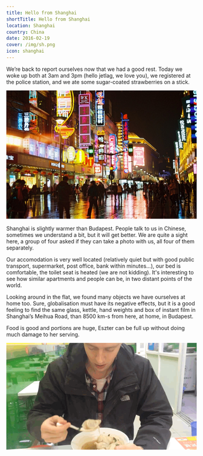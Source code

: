 ```yaml
---
title: Hello from Shanghai
shortTitle: Hello from Shanghai
location: Shanghai
country: China
date: 2016-02-19
cover: /img/sh.png
icon: shanghai
---
```


We’re back to report ourselves now that we had a good rest. Today we woke up both at 3am and 3pm (hello jetlag, we love you), we registered at the police station, and we ate some sugar-coated strawberries on a stick.

![Shanghai esti fényei](../../img/sh-hangulat.jpg)

Shanghai is slightly warmer than Budapest. People talk to us in Chinese, sometimes we understand a bit, but it will get better. We are quite a sight here, a group of four asked if they can take a photo with us, all four of them separately.

Our accomodation is very well located (relatively quiet but with good public transport, supermarket, post office, bank within minutes…), our bed is comfortable, the toilet seat is heated (we are not kidding). It's interesting to see how similar apartments and people can be, in two distant points of the world. 

Looking around in the flat, we found many objects we have ourselves at home too. Sure, globalisation must have its negative effects, but it is a good feeling to find the same glass, kettle, hand weights and box of instant film in Shanghai’s Meihua Road, than 8500 km-s from here, at home, in Budapest.

Food is good and portions are huge, Eszter can be full up without doing much damage to her serving. 

![Samu levest kanalaz](../../img/0219baoloop.gif)
